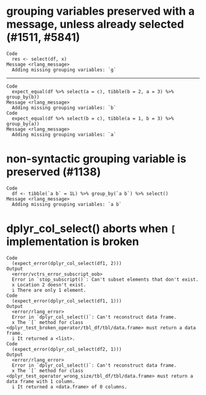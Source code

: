 # grouping variables preserved with a message, unless already selected (#1511, #5841)

    Code
      res <- select(df, x)
    Message <rlang_message>
      Adding missing grouping variables: `g`

---

    Code
      expect_equal(df %>% select(a = c), tibble(b = 2, a = 3) %>% group_by(b))
    Message <rlang_message>
      Adding missing grouping variables: `b`
    Code
      expect_equal(df %>% select(b = c), tibble(a = 1, b = 3) %>% group_by(a))
    Message <rlang_message>
      Adding missing grouping variables: `a`

# non-syntactic grouping variable is preserved (#1138)

    Code
      df <- tibble(`a b` = 1L) %>% group_by(`a b`) %>% select()
    Message <rlang_message>
      Adding missing grouping variables: `a b`

# dplyr_col_select() aborts when `[` implementation is broken

    Code
      (expect_error(dplyr_col_select(df1, 2)))
    Output
      <error/vctrs_error_subscript_oob>
      Error in `stop_subscript()`: Can't subset elements that don't exist.
      x Location 2 doesn't exist.
      i There are only 1 element.
    Code
      (expect_error(dplyr_col_select(df1, 1)))
    Output
      <error/rlang_error>
      Error in `dplyr_col_select()`: Can't reconstruct data frame.
      x The `[` method for class <dplyr_test_broken_operator/tbl_df/tbl/data.frame> must return a data frame.
      i It returned a <list>.
    Code
      (expect_error(dplyr_col_select(df2, 1)))
    Output
      <error/rlang_error>
      Error in `dplyr_col_select()`: Can't reconstruct data frame.
      x The `[` method for class <dplyr_test_operator_wrong_size/tbl_df/tbl/data.frame> must return a data frame with 1 column.
      i It returned a <data.frame> of 0 columns.

